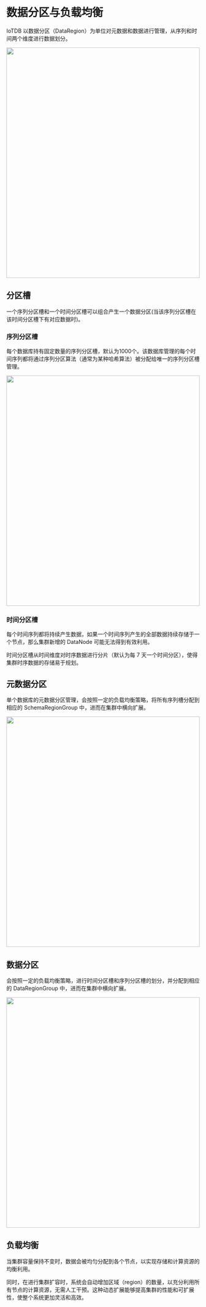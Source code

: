 <!--

    Licensed to the Apache Software Foundation (ASF) under one
    or more contributor license agreements.  See the NOTICE file
    distributed with this work for additional information
    regarding copyright ownership.  The ASF licenses this file
    to you under the Apache License, Version 2.0 (the
    "License"); you may not use this file except in compliance
    with the License.  You may obtain a copy of the License at
    
        http://www.apache.org/licenses/LICENSE-2.0
    
    Unless required by applicable law or agreed to in writing,
    software distributed under the License is distributed on an
    "AS IS" BASIS, WITHOUT WARRANTIES OR CONDITIONS OF ANY
    KIND, either express or implied.  See the License for the
    specific language governing permissions and limitations
    under the License.

-->

# 数据分区与负载均衡

IoTDB 以数据分区（DataRegion）为单位对元数据和数据进行管理，从序列和时间两个维度进行数据划分。

<img style="width:100%; max-width:800px; max-height:600px; margin-left:auto; margin-right:auto; display:block;" src="/img/%E5%88%86%E5%8C%BA%E6%A7%BD%E4%B8%8E%E6%95%B0%E6%8D%AE%E5%88%86%E5%8C%BA.png?raw=true">

## 分区槽

一个序列分区槽和一个时间分区槽可以组合产生一个数据分区(当该序列分区槽在该时间分区槽下有对应数据时)。

### 序列分区槽

每个数据库持有固定数量的序列分区槽，默认为1000个。该数据库管理的每个时间序列都将通过序列分区算法（通常为某种哈希算法）被分配给唯一的序列分区槽管理。

<img style="width:100%; max-width:800px; max-height:600px; margin-left:auto; margin-right:auto; display:block;" src="/img/SeriesPartitionSlot.png?raw=true">

### 时间分区槽

每个时间序列都将持续产生数据，如果一个时间序列产生的全部数据持续存储于一个节点，那么集群新增的 DataNode 可能无法得到有效利用。

时间分区槽从时间维度对时序数据进行分片（默认为每 7 天一个时间分区），使得集群时序数据的存储易于规划。

## 元数据分区

单个数据库的元数据分区管理，会按照一定的负载均衡策略，将所有序列槽分配到相应的 SchemaRegionGroup 中，进而在集群中横向扩展。

<img style="width:100%; max-width:800px; max-height:600px; margin-left:auto; margin-right:auto; display:block;" src="/img/SchemaRegion.png?raw=true">

## 数据分区

会按照一定的负载均衡策略，进行时间分区槽和序列分区槽的划分，并分配到相应的 DataRegionGroup 中，进而在集群中横向扩展。

<img style="width:100%; max-width:800px; max-height:600px; margin-left:auto; margin-right:auto; display:block;" src="/img/DataRegion.png?raw=true">

## 负载均衡

当集群容量保持不变时，数据会被均匀分配到各个节点，以实现存储和计算资源的均衡利用。

同时，在进行集群扩容时，系统会自动增加区域（region）的数量，以充分利用所有节点的计算资源，无需人工干预。这种动态扩展能够提高集群的性能和可扩展性，使整个系统更加灵活和高效。
